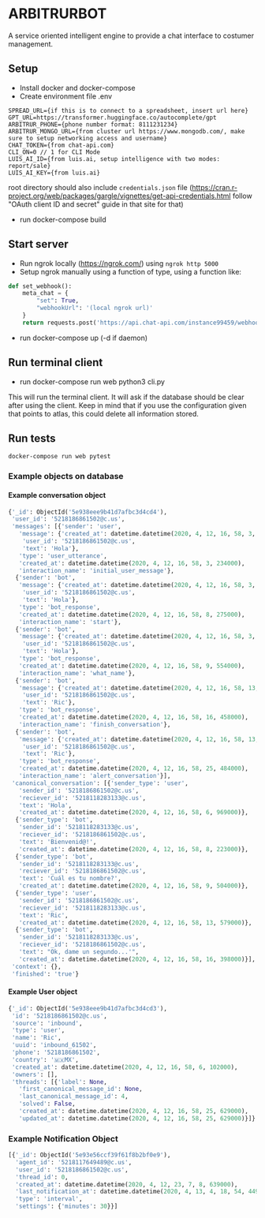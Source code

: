# ARBITRURBOT

A service oriented intelligent engine to provide a chat interface to costumer management.

## Setup

* Install docker and docker-compose
* Create environment file .env
```
SPREAD_URL={if this is to connect to a spreadsheet, insert url here}
GPT_URL=https://transformer.huggingface.co/autocomplete/gpt
ARBITRUR_PHONE={phone number format: 8111231234}
ARBITRUR_MONGO_URL={from cluster url https://www.mongodb.com/, make sure to setup networking access and username}
CHAT_TOKEN={from chat-api.com}
CLI_ON=0 // 1 for CLI Mode
LUIS_AI_ID={from luis.ai, setup intelligence with two modes: report/sale}
LUIS_AI_KEY={from luis.ai}

```

root directory should also include `credentials.json` file (https://cran.r-project.org/web/packages/gargle/vignettes/get-api-credentials.html follow "OAuth client ID and secret" guide in that site for that)

* run docker-compose build

## Start server

* Run ngrok locally (https://ngrok.com/) using `ngrok http 5000`
* Setup ngrok manually using a function of type, using a function like:
```python
def set_webhook():
    meta_chat = {
        "set": True,
        "webhookUrl": '(local ngrok url)'
    }
    return requests.post('https://api.chat-api.com/instance99459/webhook?token=(chat_api_token)', data=meta_chat).json()
```
* run docker-compose up (-d if daemon)

## Run terminal client
* run docker-compose run web python3 cli.py

This will run the terminal client. It will ask if the database should be clear after using the client.
Keep in mind that if you use the configuration given that points to atlas, this could delete all information
stored.


## Run tests

```
docker-compose run web pytest
```

### Example objects on database

#### Example conversation object
```python
{'_id': ObjectId('5e938eee9b41d7afbc3d4cd4'),
 'user_id': '5218186861502@c.us',
 'messages': [{'sender': 'user',
   'message': {'created_at': datetime.datetime(2020, 4, 12, 16, 58, 3, 234000),
    'user_id': '5218186861502@c.us',
    'text': 'Hola'},
   'type': 'user_utterance',
   'created_at': datetime.datetime(2020, 4, 12, 16, 58, 3, 234000),
   'interaction_name': 'initial_user_message'},
  {'sender': 'bot',
   'message': {'created_at': datetime.datetime(2020, 4, 12, 16, 58, 3, 234000),
    'user_id': '5218186861502@c.us',
    'text': 'Hola'},
   'type': 'bot_response',
   'created_at': datetime.datetime(2020, 4, 12, 16, 58, 8, 275000),
   'interaction_name': 'start'},
  {'sender': 'bot',
   'message': {'created_at': datetime.datetime(2020, 4, 12, 16, 58, 3, 234000),
    'user_id': '5218186861502@c.us',
    'text': 'Hola'},
   'type': 'bot_response',
   'created_at': datetime.datetime(2020, 4, 12, 16, 58, 9, 554000),
   'interaction_name': 'what_name'},
  {'sender': 'bot',
   'message': {'created_at': datetime.datetime(2020, 4, 12, 16, 58, 13, 439000),
    'user_id': '5218186861502@c.us',
    'text': 'Ric'},
   'type': 'bot_response',
   'created_at': datetime.datetime(2020, 4, 12, 16, 58, 16, 458000),
   'interaction_name': 'finish_conversation'},
  {'sender': 'bot',
   'message': {'created_at': datetime.datetime(2020, 4, 12, 16, 58, 13, 439000),
    'user_id': '5218186861502@c.us',
    'text': 'Ric'},
   'type': 'bot_response',
   'created_at': datetime.datetime(2020, 4, 12, 16, 58, 25, 484000),
   'interaction_name': 'alert_conversation'}],
 'canonical_conversation': [{'sender_type': 'user',
   'sender_id': '5218186861502@c.us',
   'reciever_id': '5218118283133@c.us',
   'text': 'Hola',
   'created_at': datetime.datetime(2020, 4, 12, 16, 58, 6, 969000)},
  {'sender_type': 'bot',
   'sender_id': '5218118283133@c.us',
   'reciever_id': '5218186861502@c.us',
   'text': 'Bienvenid@!',
   'created_at': datetime.datetime(2020, 4, 12, 16, 58, 8, 223000)},
  {'sender_type': 'bot',
   'sender_id': '5218118283133@c.us',
   'reciever_id': '5218186861502@c.us',
   'text': 'Cuál es tu nombre?',
   'created_at': datetime.datetime(2020, 4, 12, 16, 58, 9, 504000)},
  {'sender_type': 'user',
   'sender_id': '5218186861502@c.us',
   'reciever_id': '5218118283133@c.us',
   'text': 'Ric',
   'created_at': datetime.datetime(2020, 4, 12, 16, 58, 13, 579000)},
  {'sender_type': 'bot',
   'sender_id': '5218118283133@c.us',
   'reciever_id': '5218186861502@c.us',
   'text': "Ok, dame un segundo...'",
   'created_at': datetime.datetime(2020, 4, 12, 16, 58, 16, 398000)}],
 'context': {},
 'finished': 'true'}
```

#### Example User object
```python
{'_id': ObjectId('5e938eee9b41d7afbc3d4cd3'),
 'id': '5218186861502@c.us',
 'source': 'inbound',
 'type': 'user',
 'name': 'Ric',
 'uuid': 'inbound_61502',
 'phone': '5218186861502',
 'country': '🇲🇽MX',
 'created_at': datetime.datetime(2020, 4, 12, 16, 58, 6, 102000),
 'owners': [],
 'threads': [{'label': None,
   'first_canonical_message_id': None,
   'last_canonical_message_id': 4,
   'solved': False,
   'created_at': datetime.datetime(2020, 4, 12, 16, 58, 25, 629000),
   'updated_at': datetime.datetime(2020, 4, 12, 16, 58, 25, 629000)}]}
```

### Example Notification Object
```python
[{'_id': ObjectId('5e93e56ccf39f61f8b2bf0e9'),
  'agent_id': '5218117649489@c.us',
  'user_id': '5218186861502@c.us',
  'thread_id': 0,
  'created_at': datetime.datetime(2020, 4, 12, 23, 7, 8, 639000),
  'last_notification_at': datetime.datetime(2020, 4, 13, 4, 18, 54, 449000),
  'type': 'interval',
  'settings': {'minutes': 30}}]
```
